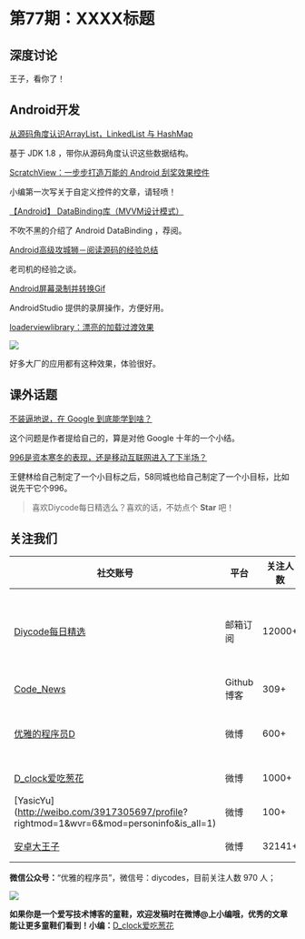 # 第77期：XXXX标题

## 深度讨论

[]()

王子，看你了！

## Android开发

[从源码角度认识ArrayList，LinkedList 与 HashMap](http://www.jianshu.com/p/f174d49b391c)

基于 JDK 1.8 ，带你从源码角度认识这些数据结构。

[ScratchView：一步步打造万能的 Android 刮奖效果控件](http://www.diycode.cc/topics/287)

小编第一次写关于自定义控件的文章，请轻喷！

[ 【Android】 DataBinding库（MVVM设计模式）](http://www.jianshu.com/p/5dcdc5798d85)

不吹不黑的介绍了 Android DataBinding ，荐阅。

[Android高级攻城狮－阅读源码的经验总结](http://www.jianshu.com/p/be86e5678252)

老司机的经验之谈。

[Android屏幕录制并转换Gif](https://segmentfault.com/a/1190000006794884)

AndroidStudio 提供的录屏操作，方便好用。

[loaderviewlibrary：漂亮的加载过渡效果](https://github.com/elye/loaderviewlibrary)

![](https://camo.githubusercontent.com/ad3e2fed505b8ae48e2a407f1e21361473605639/68747470733a2f2f7374617469632e7769787374617469632e636f6d2f6d656469612f6437343863335f32383338316330663131306634646336386663643334306235303366383661322537456d76322e676966)

好多大厂的应用都有这种效果，体验很好。

## 课外话题

[不装逼地说，在 Google 到底能学到啥？](http://mp.weixin.qq.com/s?__biz=MzA5NjM1MDI5Mg==&mid=2652283494&idx=1&sn=5674d47f906ed13dae8b1508e82d1861&scene=1&srcid=0902FlvPKYT2vOccsjSjUWp5&from=singlemessage&isappinstalled=0#wechat_redirect)

这个问题是作者提给自己的，算是对他 Google 十年的一个小结。

[996是资本寒冬的表现，还是移动互联网进入了下半场？](http://mp.weixin.qq.com/s?__biz=MjM5NDkxMTgyNw==&mid=2653058053&idx=1&sn=04cc0020270253fe203ec75b844aa001&scene=2&srcid=0903r6KOUJhNkpEzmsKhazhG&from=timeline&isappinstalled=0#wechat_redirect)

王健林给自己制定了一个小目标之后，58同城也给自己制定了一个小目标，比如说先干它个996。

> 喜欢Diycode每日精选么？喜欢的话，不妨点个 **Star** 吧！

## 关注我们

| 社交账号  |  平台  | 关注人数 | 说明 |
| -------- | -------- | -------- | -------- |
| [Diycode每日精选](http://list.qq.com/cgi-bin/qf_invite?id=d469993d2c888e971c0fbb2309c4d84256968386b126b967)|   邮箱订阅  | 12000+ | 每日分享一次Android、iOS、Swfit技术干货  |
| [Code_News](https://github.com/DiyCodes/code_news) |    Github博客  |309+ | 每日邮件推送列表  |
| [优雅的程序员D](http://weibo.com/u/5891258264) |   微博  | 600+ | 官方微博，每日分享开源信息  |
| [D_clock爱吃葱花](http://weibo.com/u/2480694892)  |   微博  | 1000+ | 日报发起人  |
|[YasicYu](http://weibo.com/3917305697/profile? rightmod=1&wvr=6&mod=personinfo&is_all=1)  |   微博  | 100+ | 日报发起人  |
|[安卓大王子](http://weibo.com/apkbus/)   |   微博  | 32141+ | 日报发起人  |



**微信公众号：**“优雅的程序员”，微信号：diycodes，目前关注人数 970 人；

![](http://upload-images.jianshu.io/upload_images/1846413-b42abfa70f909099.jpg?imageMogr2/auto-orient/strip%7CimageView2/2/w/1240)

**如果你是一个爱写技术博客的童鞋，欢迎发稿时在微博@上小编哦，优秀的文章能让更多童鞋们看到！小编：**[D_clock爱吃葱花](http://weibo.com/2480694892/profile?rightmod=1&wvr=6&mod=personinfo&is_all=1)